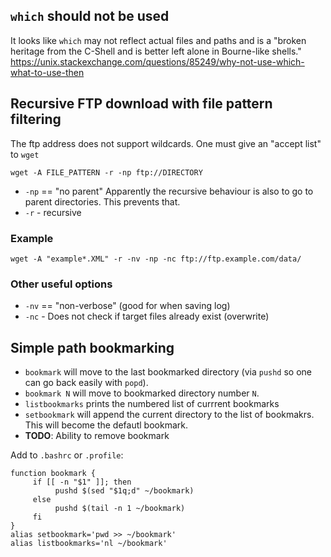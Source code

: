 
## `which` should not be used

It looks like `which` may not reflect actual files and paths and is a 
"broken heritage from the C-Shell and is better left alone in Bourne-like shells."
https://unix.stackexchange.com/questions/85249/why-not-use-which-what-to-use-then


## Recursive FTP download with file pattern filtering

The ftp address does not support wildcards. One must give an "accept list" to `wget`

```
wget -A FILE_PATTERN -r -np ftp://DIRECTORY
```

* `-np` == "no parent" Apparently the recursive behaviour is also to go to parent directories.
  This prevents that.
* `-r` - recursive

### Example
`wget -A "example*.XML" -r -nv -np -nc ftp://ftp.example.com/data/`

### Other useful options
* `-nv` == "non-verbose" (good for when saving log)
* `-nc` - Does not check if target files already exist (overwrite)

## Simple path bookmarking 

* `bookmark` will move to the last bookmarked directory (via `pushd` so one can go back easily with `popd`).
* `bookmark N` will move to bookmarked directory number `N`. 
* `listbookmarks` prints the numbered list of currrent bookmarks
* `setbookmark` will append the current directory to the list of bookmakrs. This will become the defautl bookmark.
* **TODO**: Ability to remove bookmark

Add to `.bashrc` or `.profile`:

```
function bookmark {
     if [[ -n "$1" ]]; then
          pushd $(sed "$1q;d" ~/bookmark)
     else
          pushd $(tail -n 1 ~/bookmark)
     fi
}
alias setbookmark='pwd >> ~/bookmark'
alias listbookmarks='nl ~/bookmark'
```
